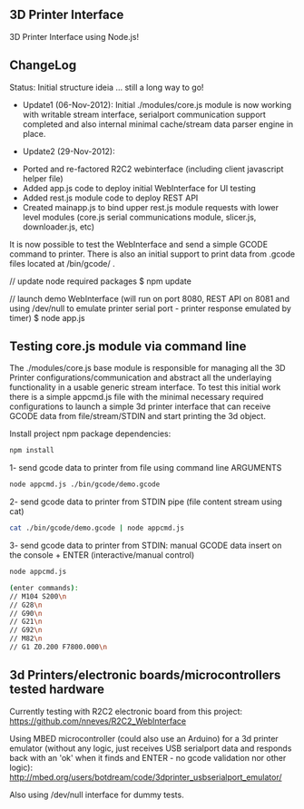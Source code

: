 3D Printer Interface
--------------------

3D Printer Interface using Node.js!

ChangeLog
---------
Status: Initial structure ideia ... still a long way to go!

* Update1 (06-Nov-2012): 
Initial ./modules/core.js module is now working with writable stream interface, serialport communication support completed and also internal minimal cache/stream data parser engine in place.

* Update2 (29-Nov-2012): 
- Ported and re-factored R2C2 webinterface (including client javascript helper file)
- Added app.js code to deploy initial WebInterface for UI testing
- Added rest.js module code to deploy REST API
- Created mainapp.js to bind upper rest.js module requests with lower level modules (core.js serial communications module, slicer.js, downloader.js, etc)

It is now possible to test the WebInterface and send a simple GCODE command to printer. There is also an initial support to print data from .gcode files located at /bin/gcode/ .

// update node required packages
$ npm update

// launch demo WebInterface (will run on port 8080, REST API on 8081 and using /dev/null to emulate printer serial port - printer response emulated by timer)
$ node app.js



Testing core.js module via command line
----------------------

The ./modules/core.js base module is responsible for managing all the 3D Printer configurations/communication and abstract all the underlaying functionality in a usable generic stream interface. To test this initial work there is a simple appcmd.js file with the minimal necessary required configurations to launch a simple 3d printer interface that can receive GCODE data from file/stream/STDIN and start printing the 3d object.

Install project npm package dependencies:

```bash
npm install
```

1- send gcode data to printer from file using command line ARGUMENTS

```bash
node appcmd.js ./bin/gcode/demo.gcode
```

2- send gcode data to printer from STDIN pipe (file content stream using cat)

```bash
cat ./bin/gcode/demo.gcode | node appcmd.js
```

3- send gcode data to printer from STDIN: manual GCODE data insert on the console + ENTER (interactive/manual control)

```bash
node appcmd.js

(enter commands): 
// M104 S200\n
// G28\n
// G90\n
// G21\n
// G92\n
// M82\n
// G1 Z0.200 F7800.000\n
```

3d Printers/electronic boards/microcontrollers tested hardware
----------------------
Currently testing with R2C2 electronic board from this project: https://github.com/nneves/R2C2_WebInterface

Using MBED microcontroller (could also use an Arduino) for a 3d printer emulator (without any logic, just receives USB serialport data and responds back with an 'ok' when it finds and ENTER - no gcode validation nor other logic):
http://mbed.org/users/botdream/code/3dprinter_usbserialport_emulator/

Also using /dev/null interface for dummy tests.
